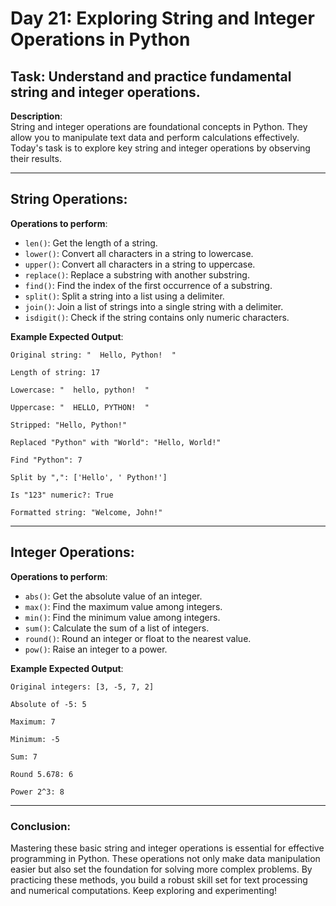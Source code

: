 # Day 21: Exploring String and Integer Operations in Python

## **Task**: Understand and practice fundamental string and integer operations.

**Description**:  
String and integer operations are foundational concepts in Python. They allow you to manipulate text data and perform calculations effectively. Today's task is to explore key string and integer operations by observing their results.

---

## **String Operations**:

**Operations to perform**:
- `len()`: Get the length of a string.  
- `lower()`: Convert all characters in a string to lowercase.  
- `upper()`: Convert all characters in a string to uppercase.  
- `replace()`: Replace a substring with another substring.  
- `find()`: Find the index of the first occurrence of a substring.  
- `split()`: Split a string into a list using a delimiter.  
- `join()`: Join a list of strings into a single string with a delimiter.  
- `isdigit()`: Check if the string contains only numeric characters.

**Example Expected Output**:
```plaintext
Original string: "  Hello, Python!  "

Length of string: 17

Lowercase: "  hello, python!  "

Uppercase: "  HELLO, PYTHON!  "

Stripped: "Hello, Python!"

Replaced "Python" with "World": "Hello, World!"

Find "Python": 7

Split by ",": ['Hello', ' Python!']

Is "123" numeric?: True

Formatted string: "Welcome, John!"
```

---

## **Integer Operations**:

**Operations to perform**:
- `abs()`: Get the absolute value of an integer.  
- `max()`: Find the maximum value among integers.  
- `min()`: Find the minimum value among integers.  
- `sum()`: Calculate the sum of a list of integers.  
- `round()`: Round an integer or float to the nearest value.  
- `pow()`: Raise an integer to a power.

**Example Expected Output**:
```plaintext
Original integers: [3, -5, 7, 2]

Absolute of -5: 5

Maximum: 7

Minimum: -5

Sum: 7

Round 5.678: 6

Power 2^3: 8
```

---

### **Conclusion**:
Mastering these basic string and integer operations is essential for effective programming in Python. These operations not only make data manipulation easier but also set the foundation for solving more complex problems. By practicing these methods, you build a robust skill set for text processing and numerical computations. Keep exploring and experimenting!
